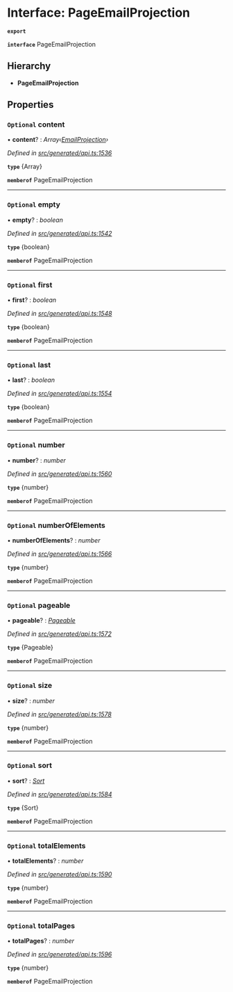 # Interface: PageEmailProjection

**`export`** 

**`interface`** PageEmailProjection

## Hierarchy

* **PageEmailProjection**

## Properties

### `Optional` content

• **content**? : *Array‹[EmailProjection](_generated_api_.emailprojection.md)›*

*Defined in [src/generated/api.ts:1536](https://github.com/mailslurp/mailslurp-client-ts-js/blob/c5d4ad1/src/generated/api.ts#L1536)*

**`type`** {Array<EmailProjection>}

**`memberof`** PageEmailProjection

___

### `Optional` empty

• **empty**? : *boolean*

*Defined in [src/generated/api.ts:1542](https://github.com/mailslurp/mailslurp-client-ts-js/blob/c5d4ad1/src/generated/api.ts#L1542)*

**`type`** {boolean}

**`memberof`** PageEmailProjection

___

### `Optional` first

• **first**? : *boolean*

*Defined in [src/generated/api.ts:1548](https://github.com/mailslurp/mailslurp-client-ts-js/blob/c5d4ad1/src/generated/api.ts#L1548)*

**`type`** {boolean}

**`memberof`** PageEmailProjection

___

### `Optional` last

• **last**? : *boolean*

*Defined in [src/generated/api.ts:1554](https://github.com/mailslurp/mailslurp-client-ts-js/blob/c5d4ad1/src/generated/api.ts#L1554)*

**`type`** {boolean}

**`memberof`** PageEmailProjection

___

### `Optional` number

• **number**? : *number*

*Defined in [src/generated/api.ts:1560](https://github.com/mailslurp/mailslurp-client-ts-js/blob/c5d4ad1/src/generated/api.ts#L1560)*

**`type`** {number}

**`memberof`** PageEmailProjection

___

### `Optional` numberOfElements

• **numberOfElements**? : *number*

*Defined in [src/generated/api.ts:1566](https://github.com/mailslurp/mailslurp-client-ts-js/blob/c5d4ad1/src/generated/api.ts#L1566)*

**`type`** {number}

**`memberof`** PageEmailProjection

___

### `Optional` pageable

• **pageable**? : *[Pageable](_generated_api_.pageable.md)*

*Defined in [src/generated/api.ts:1572](https://github.com/mailslurp/mailslurp-client-ts-js/blob/c5d4ad1/src/generated/api.ts#L1572)*

**`type`** {Pageable}

**`memberof`** PageEmailProjection

___

### `Optional` size

• **size**? : *number*

*Defined in [src/generated/api.ts:1578](https://github.com/mailslurp/mailslurp-client-ts-js/blob/c5d4ad1/src/generated/api.ts#L1578)*

**`type`** {number}

**`memberof`** PageEmailProjection

___

### `Optional` sort

• **sort**? : *[Sort](_generated_api_.sort.md)*

*Defined in [src/generated/api.ts:1584](https://github.com/mailslurp/mailslurp-client-ts-js/blob/c5d4ad1/src/generated/api.ts#L1584)*

**`type`** {Sort}

**`memberof`** PageEmailProjection

___

### `Optional` totalElements

• **totalElements**? : *number*

*Defined in [src/generated/api.ts:1590](https://github.com/mailslurp/mailslurp-client-ts-js/blob/c5d4ad1/src/generated/api.ts#L1590)*

**`type`** {number}

**`memberof`** PageEmailProjection

___

### `Optional` totalPages

• **totalPages**? : *number*

*Defined in [src/generated/api.ts:1596](https://github.com/mailslurp/mailslurp-client-ts-js/blob/c5d4ad1/src/generated/api.ts#L1596)*

**`type`** {number}

**`memberof`** PageEmailProjection
